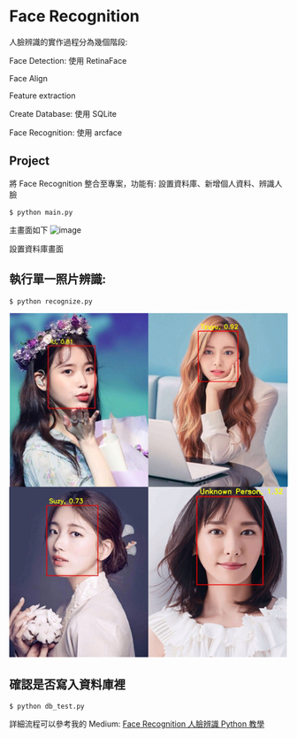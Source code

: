 # Face Recognition

人臉辨識的實作過程分為幾個階段:

Face Detection: 使用 RetinaFace

Face Align

Feature extraction

Create Database: 使用 SQLite

Face Recognition: 使用 arcface

## Project
將 Face Recognition 整合至專案，功能有: 設置資料庫、新增個人資料、辨識人臉

    $ python main.py

主畫面如下
![image](https://github.com/chingi071/Face_recognition/blob/main/README_pix/Image%1.png)

設置資料庫畫面




## 執行單一照片辨識:
    $ python recognize.py

![image](https://github.com/chingi071/Face_recognition/blob/main/README_pix/result.jpg)

## 確認是否寫入資料庫裡
    $ python db_test.py

詳細流程可以參考我的 Medium: [Face Recognition 人臉辨識 Python 教學](https://medium.com/ching-i/face-recognition-%E4%BA%BA%E8%87%89%E8%BE%A8%E8%AD%98-python-%E6%95%99%E5%AD%B8-75a5e2ef534f)